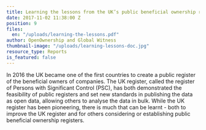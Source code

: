 ```yaml
---
title: Learning the lessons from the UK’s public beneficial ownership register
date: 2017-11-02 11:38:00 Z
position: 9
files:
  en: "/uploads/learning-the-lessons.pdf"
author: OpenOwnership and Global Witness
thumbnail-image: "/uploads/learning-lessons-doc.jpg"
resource_type: Reports
is_featured: false
---
```


In 2016 the UK became one of the first countries to
create a public register of the beneficial owners of
companies. The UK register, called the register
of Persons with Significant Control (PSC), has both
demonstrated the feasibility of public registers and
set new standards in publishing the data as open
data, allowing others to analyse the data in bulk.
While the UK register has been pioneering, there is
much that can be learnt - both to improve the UK
register and for others considering or establishing
public beneficial ownership registers.
